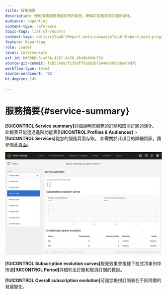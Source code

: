 ```yaml
---
title: 服務摘要
description: 使用服務摘要現成可用的報告，瞭解訂閱和取消訂閱的演化。
audience: reporting
content-type: reference
topic-tags: list-of-reports
context-tags: deliveryTopUrlReport,main;campaignTopUrlReport,main;programTopUrlReport,main
feature: Reporting
role: Leader
level: Intermediate
exl-id: b680b0c3-a65b-416f-8e28-46a9b494c754
source-git-commit: fcb5c4a92f23bdffd1082b7b044b5859dead9d70
workflow-type: tm+mt
source-wordcount: '82'
ht-degree: 14%

---
```


# 服務摘要{#service-summary}

**[!UICONTROL Service summary]**&#x200B;詳細說明您服務的訂閱和取消訂閱的演化。
此報表只能透過進階功能表&#x200B;**[!UICONTROL Profiles & Audiences]** > **[!UICONTROL Services]**&#x200B;從您的服務頁面存取。 如需關於此項目的詳細資訊，請參閱此[頁面](../../audiences/using/monitoring-subscriptions.md#service-reports)。

![](assets/service-summary.png)

**[!UICONTROL Subscription evolution curves]**&#x200B;視覺效果會根據下拉式清單列中所選&#x200B;**[!UICONTROL Period]**&#x200B;詳細列出訂閱和取消訂閱的數目。

**[!UICONTROL Overall subscription evolution]**&#x200B;可讓您檢視訂閱者在不同時期的發展變化。
